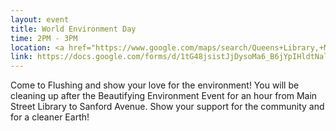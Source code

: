 ```yaml
---
layout: event
title: World Environment Day
time: 2PM - 3PM
location: <a href="https://www.google.com/maps/search/Queens+Library,+Main+Street,+Flushing,+Queens,+NY"> Main Street Library to Sandford Avenue</a>
link: https://docs.google.com/forms/d/1tG48jsistJjDysoMa6_B6jYpIHldtNalxicHL4avPMM/viewform
---
```

Come to Flushing and show your love for the environment! You will be cleaning up after the Beautifying Environment Event for an hour from Main Street Library to Sanford Avenue. Show your support for the community and for a cleaner Earth!
